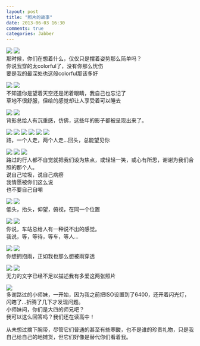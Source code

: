 ```yaml
---
layout: post
title: "照片的故事"
date: 2013-06-03 16:30
comments: true
categories: Jabber
---
```

![](http://farm8.staticflickr.com/7332/8942652946_af9121957f_n.jpg)
![](http://farm8.staticflickr.com/7289/8942653776_bdfb3e28a3_n.jpg)     
那时候，你们在想着什么，仅仅只是摆着姿势那么简单吗？  
你说我穿的太colorful了，没有你那么忧伤    
要是我的最深处也这般colorful那该多好

![](http://farm8.staticflickr.com/7432/8942651358_e04d1e5d94.jpg)
![](http://farm4.staticflickr.com/3732/8942025755_d37f645d5d.jpg)  
不知道你是望着天空还是闭着眼睛，我自己也忘记了  
草地不很舒服，但给的感觉却让人享受着可以睡去
<!-- more -->
![](http://farm8.staticflickr.com/7350/8942022805_03c7825513.jpg)
![](http://farm6.staticflickr.com/5346/8942644888_259c5a6e7e.jpg)  
背影总给人有沉重感，仿佛，这些年的影子都被呈现出来了。

![](http://farm9.staticflickr.com/8538/8942627584_def59fc38f.jpg)
![](http://farm4.staticflickr.com/3757/8942628346_e2ac194f1b.jpg)
![](http://farm4.staticflickr.com/3723/8942002947_60ddc9872b.jpg)
![](http://farm6.staticflickr.com/5328/8942627264_17b43443fa.jpg)
![](http://farm9.staticflickr.com/8272/8942004051_e1ee9b1655.jpg)
![](http://farm8.staticflickr.com/7387/8942626614_68f3ce0409.jpg)  
路，一个人走，两个人走...回头，总能望见你


![](http://farm4.staticflickr.com/3722/8942006795_499d3efaf2.jpg)
![](http://farm9.staticflickr.com/8136/8942630138_91654db5d7.jpg)
![](http://farm4.staticflickr.com/3799/8942011361_e2d201dae8.jpg)  
路过的行人都不自觉就把我们设为焦点，或轻轻一笑，或心有所思，谢谢为我们合照的那个人。   
说自己垃圾，说自己病痨  
我情愿被你们这么说  
也不要自己自嘲  

![](http://farm3.staticflickr.com/2837/8942001679_4fb28efb7b.jpg)
![](http://farm6.staticflickr.com/5335/8942002583_080e5a9e0d.jpg)  
低头，抬头，仰望，俯视，在同一个位置

![](http://farm8.staticflickr.com/7348/8941980615_d394b6f30f.jpg)
![](http://farm3.staticflickr.com/2850/8941978751_2d21c5ec0b.jpg)  
你说，车站总给人有一种说不出的感觉。  
我说，等，等待，等车，等人...

![](http://farm8.staticflickr.com/7359/8941984311_fd5057e945.jpg)
![](http://farm8.staticflickr.com/7385/8942620208_e60bb022e2.jpg)   
你想拥抱雨，正如我也那么想被雨穿透

![](http://farm6.staticflickr.com/5464/8942610446_8b5ce4132e.jpg)
![](http://farm4.staticflickr.com/3676/8941991289_ef499b456b.jpg)  
无力的文字已经不足以描述我有多爱这两张照片

![](http://farm4.staticflickr.com/3665/8941981741_85e92f11b2.jpg)  
多谢路过的小师妹，一开始，因为我之前把ISO设置到了6400，还开着闪光灯，闪瞎了...折腾了几下才发现问题。  
小师妹问，你们是大四的师兄吧？  
我可以这么回答吗？我们还在读高中！

从未想过摘下腕带，尽管它们普通的甚至有些寒酸，也不是谁的珍贵礼物，只是我自己给自己的地摊货，但它们好像是替代你们看着我。
